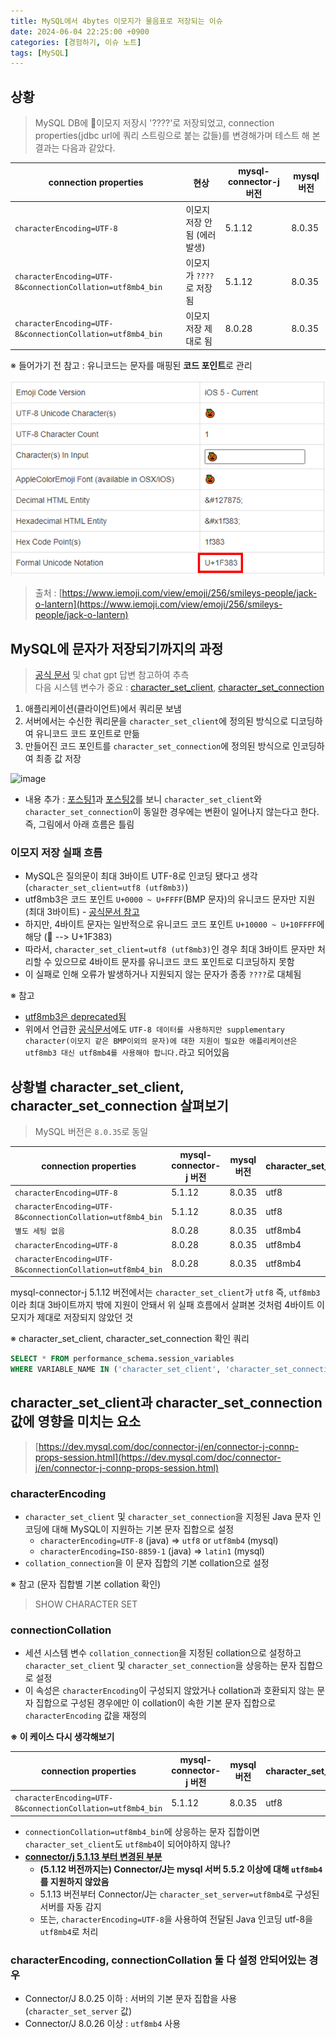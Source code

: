 ```yaml
---
title: MySQL에서 4bytes 이모지가 물음표로 저장되는 이슈
date: 2024-06-04 22:25:00 +0900
categories: [경험하기, 이슈 노트]
tags: [MySQL]
---
```


## 상황

> MySQL DB에 🎃이모지 저장시 '????'로 저장되었고, connection properties(jdbc url에 쿼리 스트링으로 붙는 값들)를 변경해가며 테스트 해 본 결과는 다음과 같았다.

| connection properties                                    | 현상 | mysql-connector-j 버전 | mysql 버전 |
|----------------------------------------------------------| --- | -------------------- | -------- |
| `characterEncoding=UTF-8`                                | 이모지 저장 안됨 (에러 발생) | 5.1.12 | 8.0.35 |
| `characterEncoding=UTF-8&connectionCollation=utf8mb4_bin` | 이모지가 `????`로 저장됨 | 5.1.12 | 8.0.35 |
| `characterEncoding=UTF-8&connectionCollation=utf8mb4_bin` | 이모지 저장 제대로 됨 | 8.0.28 | 8.0.35 |

※ 들어가기 전 참고 : 유니코드는 문자를 매핑된 **코드 포인트**로 관리

![image](/assets/img/emoji-issue-2.png)

> 출처 : [https://www.iemoji.com/view/emoji/256/smileys-people/jack-o-lantern](https://www.iemoji.com/view/emoji/256/smileys-people/jack-o-lantern)

## MySQL에 문자가 저장되기까지의 과정

> [공식 문서](https://dev.mysql.com/doc/refman/8.4/en/charset-connection.html) 및 chat gpt 답변 참고하여 추측 <br>
> 다음 시스템 변수가 중요 : [character_set_client](https://dev.mysql.com/doc/refman/8.4/en/server-system-variables.html#sysvar_character_set_client), [character_set_connection](https://dev.mysql.com/doc/refman/8.4/en/server-system-variables.html#sysvar_character_set_connection)

1. 애플리케이션(클라이언트)에서 쿼리문 보냄
2. 서버에서는 수신한 쿼리문을 `character_set_client`에 정의된 방식으로 디코딩하여 유니코드 코드 포인트로 만듦
3. 만들어진 코드 포인트를 `character_set_connection`에 정의된 방식으로 인코딩하여 최종 값 저장

![image](/assets/img/emoji-issue-3.png)

- 내용 추가 : [포스팅1](https://blog.naver.com/didim365_/220311456806)과 [포스팅2](https://intomysql.blogspot.com/2010/12/mysql-character-set.html)를 보니 `character_set_client`와 `character_set_connection`이 동일한 경우에는 변환이 일어나지 않는다고 한다. 즉, 그림에서 아래 흐름은 틀림

### 이모지 저장 실패 흐름

* MySQL은 질의문이 최대 3바이트 UTF-8로 인코딩 됐다고 생각(`character_set_client=utf8 (utf8mb3)`)
* utf8mb3은 코드 포인트 `U+0000 ~ U+FFFF`(BMP 문자)의 유니코드 문자만 지원 (최대 3바이트) - [공식문서 참고](https://dev.mysql.com/doc/refman/8.4/en/charset-unicode-utf8mb3.html)
* 하지만, 4바이트 문자는 일반적으로 유니코드 코드 포인트 `U+10000 ~ U+10FFFF`에 해당 (🎃 --> U+1F383)
* 따라서, `character_set_client=utf8 (utf8mb3)`인 경우 최대 3바이트 문자만 처리할 수 있으므로 4바이트 문자를 유니코드 코드 포인트로 디코딩하지 못함
* 이 실패로 인해 오류가 발생하거나 지원되지 않는 문자가 종종 `????`로 대체됨

※ 참고

* [utf8mb3은 deprecated됨](https://dev.mysql.com/doc/refman/8.4/en/charset-unicode-utf8.html)
* 위에서 언급한 [공식문서](https://dev.mysql.com/doc/refman/8.4/en/charset-unicode-utf8mb3.html)에도 `UTF-8 데이터를 사용하지만 supplementary character(이모지 같은 BMP이외의 문자)에 대한 지원이 필요한 애플리케이션은 utf8mb3 대신 utf8mb4를 사용해야 합니다.`라고 되어있음

## 상황별 character_set_client, character_set_connection 살펴보기
> MySQL 버전은 `8.0.35`로 동일

| connection properties                                    |  mysql-connector-j 버전 | mysql 버전 | character_set_client | character_set_connection |
|----------------------------------------------------------| ------------------- | -------- |----------------------| --------- |
| `characterEncoding=UTF-8`                                |  5.1.12 | 8.0.35 | utf8   | utf8 |
| `characterEncoding=UTF-8&connectionCollation=utf8mb4_bin` | 5.1.12 | 8.0.35 | utf8   | utf8mb4 |
| `별도 세팅 없음`                                             | 8.0.28 | 8.0.35 | utf8mb4 | utf8mb4 |
| `characterEncoding=UTF-8`                                |  8.0.28 | 8.0.35 | utf8mb4   | utf8mb4 |
| `characterEncoding=UTF-8&connectionCollation=utf8mb4_bin` | 8.0.28 | 8.0.35 | utf8mb4 | utf8mb4 |

mysql-connector-j 5.1.12 버전에서는 `character_set_client`가 `utf8` 즉, `utf8mb3`이라 최대 3바이트까지 밖에 지원이 안돼서
위 실패 흐름에서 살펴본 것처럼 4바이트 이모지가 제대로 저장되지 않았던 것


※ character_set_client, character_set_connection 확인 쿼리
```sql
SELECT * FROM performance_schema.session_variables
WHERE VARIABLE_NAME IN ('character_set_client', 'character_set_connection');
```

## character\_set\_client과 character\_set\_connection 값에 영향을 미치는 요소

> [https://dev.mysql.com/doc/connector-j/en/connector-j-connp-props-session.html](https://dev.mysql.com/doc/connector-j/en/connector-j-connp-props-session.html)

### characterEncoding

* `character_set_client` 및 `character_set_connection`을 지정된 Java 문자 인코딩에 대해 MySQL이 지원하는 기본 문자 집합으로 설정
   * `characterEncoding=UTF-8` (java) => `utf8` or `utf8mb4` (mysql)
   * `characterEncoding=ISO-8859-1` (java) => `latin1` (mysql)
* `collation_connection`을 이 문자 집합의 기본 collation으로 설정

※ 참고 (문자 집합별 기본 collation 확인)

> SHOW CHARACTER SET

### connectionCollation

* 세션 시스템 변수 `collation_connection`을 지정된 collation으로 설정하고 `character_set_client` 및 `character_set_connection`을 상응하는 문자 집합으로 설정
* 이 속성은 `characterEncoding`이 구성되지 않았거나 collation과 호환되지 않는 문자 집합으로 구성된 경우에만 이 collation이 속한 기본 문자 집합으로 `characterEncoding` 값을 재정의

**※ 이 케이스 다시 생각해보기**

| connection properties                                    |  mysql-connector-j 버전 | mysql 버전 | character_set_client | character_set_connection |
|----------------------------------------------------------| ------------------- | -------- |----------------------| --------- |
| `characterEncoding=UTF-8&connectionCollation=utf8mb4_bin` | 5.1.12 | 8.0.35 | utf8   | utf8mb4 |

* `connectionCollation=utf8mb4_bin`에 상응하는 문자 집합이면 `character_set_client`도 `utf8mb4`이 되어야하지 않나?
* **[connector/j 5.1.13 부터 변경된 부분](https://downloads.mysql.com/docs/connector-j-5.1-relnotes-en.a4.pdf)**
    * **(5.1.12 버전까지는) Connector/J는 mysql 서버 5.5.2 이상에 대해 `utf8mb4`를 지원하지 않았음**
    * 5.1.13 버전부터 Connector/J는 `character_set_server=utf8mb4`로 구성된 서버를 자동 감지
    * 또는, `characterEncoding=UTF-8`을 사용하여 전달된 Java 인코딩 utf-8을 `utf8mb4`로 처리

### characterEncoding, connectionCollation 둘 다 설정 안되어있는 경우

* Connector/J 8.0.25 이하 : 서버의 기본 문자 집합을 사용(`character_set_server` 값)
* Connector/J 8.0.26 이상 : `utf8mb4` 사용
